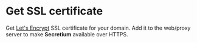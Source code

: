 # Get SSL certificate

Get [Let's Encrypt][lets_encrypt_url] SSL certificate for your domain. Add it to the web/proxy server to make **Secretium** available over HTTPS.

<!-- Other links -->

[lets_encrypt_url]: https://letsencrypt.org